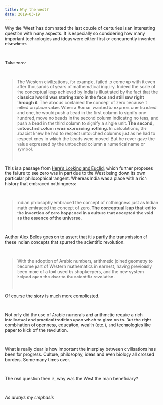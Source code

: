 ```yaml
---
title: Why the west?
date: 2019-03-19
---
```


<!--kg-card-begin: html--><p>Why the &#8216;West&#8217; has dominated the last couple of centuries is an interesting question with many aspects. It is especially so considering how many important technologies and ideas were either first or concurrently invented elsewhere.</p><br>
<p>Take zero:</p><br>
<blockquote><p>The Western civilizations, for example, failed to come up with it even after thousands of years of mathematical inquiry. Indeed the scale of the conceptual leap achieved by India is illustrated by the fact that the <strong>classical world was staring zero in the face and still saw right through it</strong>. The abacus contained the concept of zero because it relied on place value. When a Roman wanted to express one hundred and one, he would push a bead in the first column to signify one hundred, move no beads in the second column indicating no tens, and push a bead in the third column to signify a single unit. <strong>The second, untouched column was expressing nothing</strong>. In calculations, the abacist knew he had to respect untouched columns just as he had to respect ones in which the beads were moved. But he never gave the value expressed by the untouched column a numerical name or symbol.</p><br>
</blockquote>
<p>This is a passage from <a href="https://www.worldcat.org/title/heres-looking-at-euclid-a-surprising-and-delightful-excursion-through-the-astonishing-world-of-math/oclc/615386032" target="_blank" rel="noopener noreferrer">Here&#8217;s Looking and Euclid</a>, which further proposes the failure to see zero was in part due to the West being down its own particular philosophical tangent. Whereas India was a place with a rich history that embraced nothingness:</p><br>
<blockquote><p>Indian philosophy embraced the concept of nothingness just as Indian math embraced the concept of zero. <strong>The conceptual leap that led to the invention of zero happened in a culture that accepted the void as the essence of the universe</strong>.</p><br>
</blockquote>
<p>Author Alex Bellos goes on to assert that it is partly the transmission of these Indian concepts that spurred the scientific revolution.</p><br>
<blockquote><p>With the adoption of Arabic numbers, arithmetic joined geometry to become part of Western mathematics in earnest, having previously been more of a tool used by shopkeepers, and the new system helped open the door to the scientific revolution.</p><br>
</blockquote>
<p>Of course the story is much more complicated.</p><br>
<p>Not only did the use of Arabic numerals and arithmetic require a rich intellectual and practical tradition upon which to glom on to. But the right combination of openness, education, wealth (etc.), and technologies like paper to kick off the revolution.</p><br>
<p>What is really clear is how important the interplay between civilisations has been for progress. Culture, philosophy, ideas and even biology all crossed borders. Some many times over.</p><br>
<p>The real question then is, why was the West the main beneficiary?</p><br>
<p><em>As always my emphasis.</em></p><br>
<!--kg-card-end: html-->